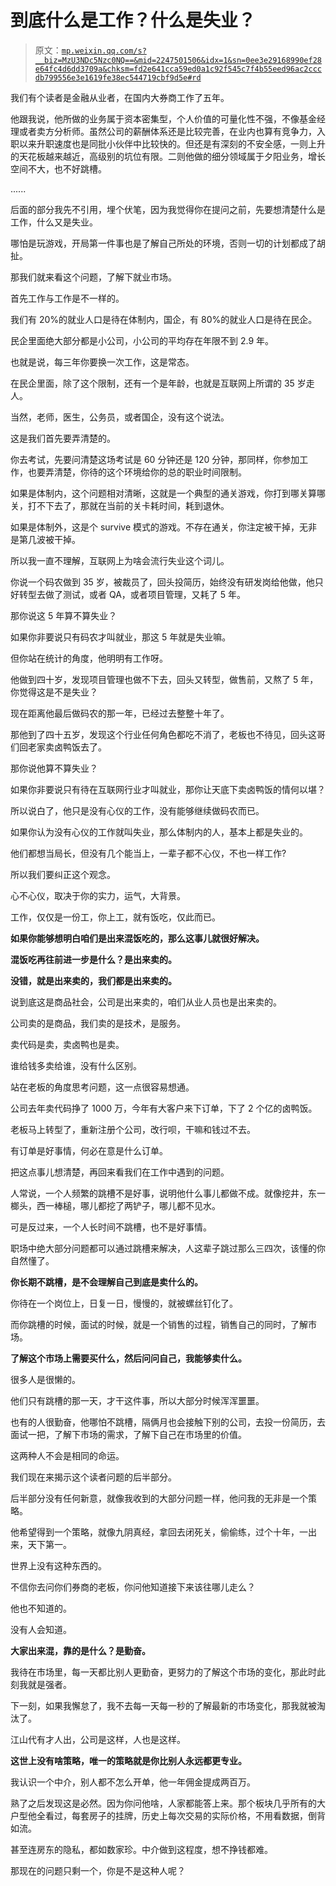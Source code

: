 # 到底什么是工作？什么是失业？

> 原文：[`mp.weixin.qq.com/s?__biz=MzU3NDc5Nzc0NQ==&mid=2247501506&idx=1&sn=0ee3e29168990ef28e64fc4d6dd3709a&chksm=fd2e641cca59ed0a1c92f545c7f4b55eed96ac2cccdb799556e3e1619fe38ec544719cbf9d5e#rd`](http://mp.weixin.qq.com/s?__biz=MzU3NDc5Nzc0NQ==&mid=2247501506&idx=1&sn=0ee3e29168990ef28e64fc4d6dd3709a&chksm=fd2e641cca59ed0a1c92f545c7f4b55eed96ac2cccdb799556e3e1619fe38ec544719cbf9d5e#rd)

我们有个读者是金融从业者，在国内大券商工作了五年。

他跟我说，他所做的业务属于资本密集型，个人价值的可量化性不强，不像基金经理或者卖方分析师。虽然公司的薪酬体系还是比较完善，在业内也算有竞争力，入职以来升职速度也是同批小伙伴中比较快的。但还是有深刻的不安全感，一则上升的天花板越来越近，高级别的坑位有限。二则他做的细分领域属于夕阳业务，增长空间不大，也不好跳槽。

......

后面的部分我先不引用，埋个伏笔，因为我觉得你在提问之前，先要想清楚什么是工作，什么又是失业。 

哪怕是玩游戏，开局第一件事也是了解自己所处的环境，否则一切的计划都成了胡扯。 

那我们就来看这个问题，了解下就业市场。

首先工作与工作是不一样的。 

我们有 20%的就业人口是待在体制内，国企，有 80%的就业人口是待在民企。 

民企里面绝大部分都是小公司，小公司的平均存在年限不到 2.9 年。

也就是说，每三年你要换一次工作，这是常态。

在民企里面，除了这个限制，还有一个是年龄，也就是互联网上所谓的 35 岁走人。 

当然，老师，医生，公务员，或者国企，没有这个说法。

这是我们首先要弄清楚的。 

你去考试，先要问清楚这场考试是 60 分钟还是 120 分钟，那同样，你参加工作，也要弄清楚，你待的这个环境给你的总的职业时间限制。

如果是体制内，这个问题相对清晰，这就是一个典型的通关游戏，你打到哪关算哪关，打不下去了，那就在当前的关卡耗时间，耗到退休。 

如果是体制外，这是个 survive 模式的游戏。不存在通关，你注定被干掉，无非是第几波被干掉。

所以我一直不理解，互联网上为啥会流行失业这个词儿。 

你说一个码农做到 35 岁，被裁员了，回头投简历，始终没有研发岗给他做，他只好转型去做了测试，或者 QA，或者项目管理，又耗了 5 年。

那你说这 5 年算不算失业？

如果你非要说只有码农才叫就业，那这 5 年就是失业嘛。 

但你站在统计的角度，他明明有工作呀。

他做到四十岁，发现项目管理也做不下去，回头又转型，做售前，又熬了 5 年，你觉得这是不是失业？ 

现在距离他最后做码农的那一年，已经过去整整十年了。 

那他到了四十五岁，发现这个行业任何角色都吃不消了，老板也不待见，回头这哥们回老家卖卤鸭饭去了。 

那你说他算不算失业？

如果你非要说只有待在互联网行业才叫就业，那你让天底下卖卤鸭饭的情何以堪？ 

所以说白了，他只是没有心仪的工作，没有能够继续做码农而已。

如果你认为没有心仪的工作就叫失业，那么体制内的人，基本上都是失业的。 

他们都想当局长，但没有几个能当上，一辈子都不心仪，不也一样工作?

所以我们要纠正这个观念。 

心不心仪，取决于你的实力，运气，大背景。

工作，仅仅是一份工，你上工，就有饭吃，仅此而已。

**如果你能够想明白咱们是出来混饭吃的，那么这事儿就很好解决。**

**混饭吃再往前进一步是什么？是出来卖的。**

**没错，就是出来卖的，我们都是出来卖的。**

说到底这是商品社会，公司是出来卖的，咱们从业人员也是出来卖的。 

公司卖的是商品，我们卖的是技术，是服务。

卖代码是卖，卖卤鸭也是卖。

谁给钱多卖给谁，没有什么区别。

站在老板的角度思考问题，这一点很容易想通。 

公司去年卖代码挣了 1000 万，今年有大客户来下订单，下了 2 个亿的卤鸭饭。 

老板马上转型了，重新注册个公司，改行呗，干嘛和钱过不去。

有订单是好事情，何必在意是什么订单。

把这点事儿想清楚，再回来看我们在工作中遇到的问题。 

人常说，一个人频繁的跳槽不是好事，说明他什么事儿都做不成。就像挖井，东一榔头，西一棒槌，哪儿都挖了两铲子，哪儿都不见水。

可是反过来，一个人长时间不跳槽，也不是好事情。

职场中绝大部分问题都可以通过跳槽来解决，人这辈子跳过那么三四次，该懂的你自然懂了。 

**你长期不跳槽，是不会理解自己到底是卖什么的。**

你待在一个岗位上，日复一日，慢慢的，就被螺丝钉化了。

而你跳槽的时候，面试的时候，就是一个销售的过程，销售自己的同时，了解市场。 

**了解这个市场上需要买什么，然后问问自己，我能够卖什么。** 

很多人是很懒的。 

他们只有跳槽的那一天，才干这件事，所以大部分时候浑浑噩噩。

也有的人很勤奋，他哪怕不跳槽，隔俩月也会接触下别的公司，去投一份简历，去面试一把，了解下市场的需求，了解下自己在市场里的价值。

这两种人不会是相同的命运。 

我们现在来揭示这个读者问题的后半部分。 

后半部分没有任何新意，就像我收到的大部分问题一样，他问我的无非是一个策略。

他希望得到一个策略，就像九阴真经，拿回去闭死关，偷偷练，过个十年，一出来，天下第一。

世界上没有这种东西的。 

不信你去问你们券商的老板，你问他知道接下来该往哪儿走么？ 

他也不知道的。

没有人会知道。 

**大家出来混，靠的是什么？是勤奋。**

我待在市场里，每一天都比别人更勤奋，更努力的了解这个市场的变化，那此时此刻我就是强者。

下一刻，如果我懈怠了，我不去每一天每一秒的了解最新的市场变化，那我就被淘汰了。

江山代有才人出，公司是这样，人也是这样。 

**这世上没有啥策略，唯一的策略就是你比别人永远都更专业。** 

我认识一个中介，别人都不怎么开单，他一年佣金提成两百万。

熟了之后发现这是必然。因为你问他啥，人家都能答上来。那个板块几乎所有的大户型他全看过，每套房子的挂牌，历史上每次交易的实际价格，不用看数据，倒背如流。 

甚至连房东的隐私，都如数家珍。中介做到这程度，想不挣钱都难。

那现在的问题只剩一个，你是不是这种人呢？